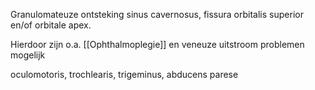 Granulomateuze ontsteking sinus cavernosus, fissura orbitalis superior en/of orbitale apex.

Hierdoor zijn o.a. [[Ophthalmoplegie]] en veneuze uitstroom problemen mogelijk 

oculomotoris, trochlearis, trigeminus, abducens parese

